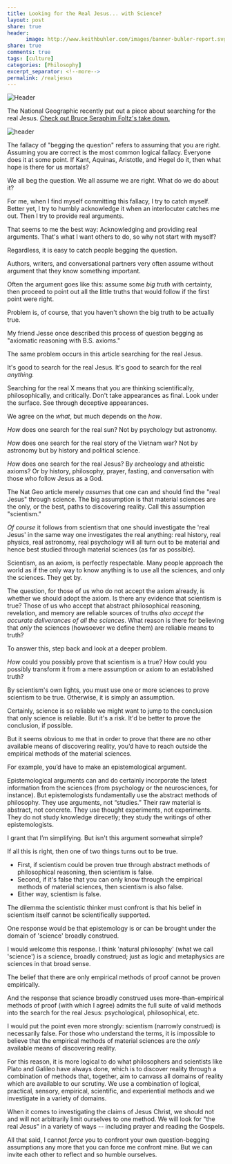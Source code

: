 ```yaml
---
title: Looking for the Real Jesus... with Science?
layout: post
share: true
header:
      image: http://www.keithbuhler.com/images/banner-buhler-report.svg
share: true
comments: true
tags: [culture]
categories: [Philosophy]
excerpt_separator: <!--more-->
permalink: /realjesus
---
```


![Header](https://faithworkschildren.files.wordpress.com/2012/02/portrait-of-jesus-logo.jpg)

The National Geographic recently put out a piece about searching for the real Jesus.  [Check out Bruce Seraphim Foltz's take down.](http://anothercity.org/looking-for-the-real-jesus-try-the-gospels/)

![header](http://anothercity.org/wp-content/uploads/2017/12/real-jesus-250x367.png)


The fallacy of "begging the question" refers to assuming that you are right. Assuming you are correct is the most common logical fallacy. Everyone does it at some point. If Kant, Aquinas, Aristotle, and Hegel do it, then what hope is there for us mortals? 

We all beg the question. We all assume we are right. What do we do about it? 

For me, when I find myself committing this fallacy, I try to catch myself. Better yet, I try to humbly acknowledge it when an interlocuter catches me out. Then I try to provide real arguments. 

That seems to me the best way: Acknowledging and providing real arguments. That's what I want others to do, so why not start with myself? 

Regardless, it is easy to catch people begging the question. 

Authors, writers, and conversational partners very often assume without argument that they know something important.

Often the argument goes like this: assume some *big truth* with certainty, then proceed to point out all the little truths that would follow if the first point were right. 

Problem is, of course, that you haven't shown the big truth to be actually true. 

My friend Jesse once described this process of question begging as "axiomatic reasoning with B.S. axioms."

The same problem occurs in this article searching for the real Jesus. 

<!--more-->

It's good to search for the real Jesus. It's good to search for the real *anything.* 

Searching for the real X means that you are thinking scientifically, philosophically, and critically. Don't take appearances as final. Look under the surface. See through deceptive appearances. 

We agree on the *what*, but much depends on the *how*. 

*How* does one search for the real sun? Not by psychology but astronomy. 

*How* does one search for the real story of the Vietnam war? Not by astronomy but by history and political science. 

*How* does one search for the real Jesus? By archeology and atheistic axioms? Or by history, philosophy, prayer, fasting, and conversation with those who follow Jesus as a God. 

The Nat Geo article merely *assumes* that one can and should find the "real Jesus" through science. The big assumption is that material sciences are the only, or the best, paths to discovering reality. Call this assumption "scientism." 

*Of course* it follows from scientism that one should investigate the 'real Jesus' in the same way one investigates the real anything: real history, real physics, real astronomy, real psychology will all turn out to be material and hence best studied through material sciences (as far as possible). 

Scientism, as an axiom, is perfectly respectable. Many people approach the world as if the only way to know anything is to use all the sciences, and only the sciences. They get by. 

The question, for those of us who do not accept the axiom already, is whether we should adopt the axiom. Is there any evidence that scientism is true? Those of us who accept that abstract philosophical reasoning, revelation, and memory are reliable sources of truths *also accept the accurate deliverances of all the sciences*. What reason is there for believing that *only* the sciences (howsoever we define them) are reliable means to truth?

To answer this, step back and look at a deeper problem. 

*How* could you possibly prove that scientism is a true? How could you possibly transform it from a mere assumption or axiom to an established truth? 

By scientism's own lights, you must use one or more sciences to prove scientism to be true. Otherwise, it is simply an assumption. 

Certainly, science is so reliable we might want to jump to the conclusion that only science is reliable. But it's a risk. It'd be better to prove the conclusion, if possible. 

But it seems obvious to me that in order to prove that there are no other available means of discovering reality, you’d have to reach outside the empirical methods of the material sciences. 

For example, you’d have to make an epistemological argument.

Epistemological arguments can and do certainly incorporate the latest information from the sciences (from psychology or the neurosciences, for instance). But epistemologists fundamentally use the abstract methods of philosophy. They use arguments, not “studies.” Their raw material is abstract, not concrete. They use thought experiments, not experiments. They do not study knowledge direcetly; they study the writings of other epistemologists.

I grant that I’m simplifying. But isn't this argument somewhat simple?

If all this is right, then one of two things turns out to be true. 


- First, if scientism could be proven true through abstract methods of philosophical reasoning, then scientism is false. 
- Second, if it's false that you can only know through the empirical methods of material sciences, then scientism is also false. 
- Either way, scientism is false. 

The dilemma the scientistic thinker must confront is that his belief in scientism itself cannot be scientifically supported. 

One response would be that epistemology is or can be brought under the domain of 'science' broadly construed. 

I would welcome this response. I think 'natural philosophy' (what we call 'science') is a science, broadly construed; just as logic and metaphysics are sciences in that broad sense. 


The belief that there are only empirical methods of proof cannot be proven empirically. 

And the response that science broadly construed uses more-than-empirical methods of proof (with which I agree) admits the full suite of valid methods into the search for the real Jesus: psychological, philosophical, etc. 

I would put the point even more strongly: scientism (narrowly construed) is necessarily false. For those who understand the terms, it is impossible to believe that the empirical methods of material sciences are the *only* available means of discovering reality. 

For this reason, it is more logical to do what philosophers and scientists like Plato and Galileo have always done, which is to discover reality through a combination of methods that, together, aim to canvass all domains of reality which are available to our scrutiny. We use a combination of logical, practical, sensory, empirical, scientific, and experiential methods and we investigate in a variety of domains. 

When it comes to investigating the claims of Jesus Christ, we should not and will not arbitrarily limit ourselves to one method. We will look for "the real Jesus" in a variety of ways -- including prayer and reading the Gospels. 

All that said, I cannot *force* you to confront your own question-begging assumptions any more that you can force me confront mine. But we can invite each other to reflect and so humble ourselves. 